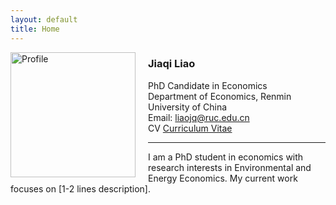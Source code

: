 ```yaml
---
layout: default
title: Home
---
```


<img src="/assets/profile.jpg" alt="Profile" style="width:200px;float:left;margin-right:20px;">

### Jiaqi Liao  
PhD Candidate in Economics  
Department of Economics, Renmin University of China  
Email: [liaojq@ruc.edu.cn](mailto:liaojq@ruc.edu.cn)  
CV <a href="/assets/cv.pdf" target="_blank"> Curriculum Vitae </a>


---

I am a PhD student in economics with research interests in Environmental and Energy Economics. My current work focuses on [1-2 lines description].

